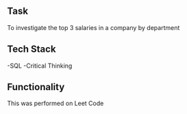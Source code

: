 ## Task
To investigate the top 3 salaries in a company by department

## Tech Stack
-SQL
-Critical Thinking

## Functionality
This was performed on Leet Code
